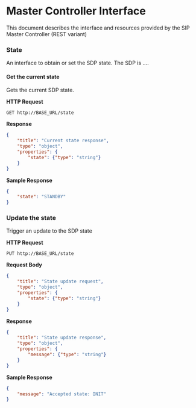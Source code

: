 # Master Controller Interface

This document describes the interface and resources provided by the SIP Master 
Controller (REST variant) 

### State

An interface to obtain or set the SDP state. The SDP is ....

#### Get the current state

Gets the current SDP state.

**HTTP Request**

`GET http://BASE_URL/state`

**Response**

```JSON
{
    "title": "Current state response",
    "type": "object",
    "properties": {
        "state": {"type": "string"}
    } 
}
```

**Sample Response**

```JSON
{
    "state": "STANDBY"
}
```



### Update the state

Trigger an update to the SDP state

**HTTP Request**

`PUT http://BASE_URL/state`

**Request Body**

```JSON
{
    "title": "State update request",
    "type": "object",
    "properties": {
        "state": {"type": "string"}
    }
}
```

**Response**

```JSON
{
    "title": "State update response",
    "type": "object",
    "properties": {
        "message": {"type": "string"}
    }
}
```

**Sample Response**

```JSON
{
    "message": "Accepted state: INIT"
}
```
